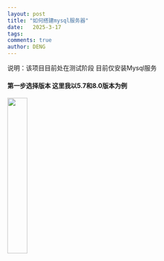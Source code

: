 ```yaml
---
layout: post
title: "如何搭建mysql服务器"
date:   2025-3-17
tags: 
comments: true
author: DENG
---
```

<p>说明：该项目目前处在测试阶段 目前仅安装Mysql服务</p>
<h4>第一步选择版本 这里我以5.7和8.0版本为例</h4>
<img src="https://deng-0706.github.io/images/avatar.jpg" width="30%">
